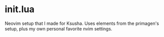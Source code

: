 # init.lua
Neovim setup that I made for Ksusha. Uses elements from the primagen's setup, plus my own personal favorite nvim settings. 
